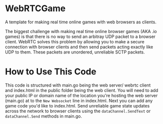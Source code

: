 # WebRTCGame
A template for making real time online games with web browsers as clients.

The biggest challenge with making real time online browser games (AKA .io games) is that there is no way to send an arbitray UDP packet to a browser client.
WebRTC solves this problem by allowing you to make a secure connection with browser clients and then send packets acting exactly like UDP to them.
These packets are unordered, unreliable SCTP packets.

# How to Use This Code
This code is structured with main.go being the web server/ webrtc client and index.html in the public folder being the web client.
You will need to add your public IP or domain name of the location you're hosting the web server (main.go) at to the `New Websocket` line in index.html.
Next you can add any game code you'd like to index.html.
Send unreliable game state updates across the network to browser clients using the `dataChannel.SendText` or `dataChannel.Send` methods in main.go.



